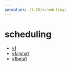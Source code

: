 ```yaml
---
permalink: /1.20/scheduling/
---
```


# scheduling



* [v1](v1/index.md)
* [v1alpha1](v1alpha1/index.md)
* [v1beta1](v1beta1/index.md)
